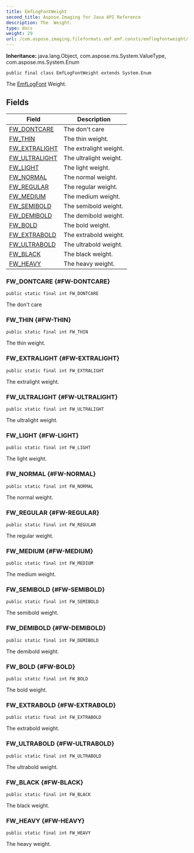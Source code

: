 ```yaml
---
title: EmfLogFontWeight
second_title: Aspose.Imaging for Java API Reference
description: The  Weight.
type: docs
weight: 29
url: /com.aspose.imaging.fileformats.emf.emf.consts/emflogfontweight/
---
```

**Inheritance:**
java.lang.Object, com.aspose.ms.System.ValueType, com.aspose.ms.System.Enum
```
public final class EmfLogFontWeight extends System.Enum
```

The [EmfLogFont](../../com.aspose.imaging.fileformats.emf.emf.objects/emflogfont) Weight.
## Fields

| Field | Description |
| --- | --- |
| [FW_DONTCARE](#FW-DONTCARE) | The don't care |
| [FW_THIN](#FW-THIN) | The thin weight. |
| [FW_EXTRALIGHT](#FW-EXTRALIGHT) | The extralight weight. |
| [FW_ULTRALIGHT](#FW-ULTRALIGHT) | The ultralight weight. |
| [FW_LIGHT](#FW-LIGHT) | The light weight. |
| [FW_NORMAL](#FW-NORMAL) | The normal weight. |
| [FW_REGULAR](#FW-REGULAR) | The regular weight. |
| [FW_MEDIUM](#FW-MEDIUM) | The medium weight. |
| [FW_SEMIBOLD](#FW-SEMIBOLD) | The semibold weight. |
| [FW_DEMIBOLD](#FW-DEMIBOLD) | The demibold weight. |
| [FW_BOLD](#FW-BOLD) | The bold weight. |
| [FW_EXTRABOLD](#FW-EXTRABOLD) | The extrabold weight. |
| [FW_ULTRABOLD](#FW-ULTRABOLD) | The ultrabold weight. |
| [FW_BLACK](#FW-BLACK) | The black weight. |
| [FW_HEAVY](#FW-HEAVY) | The heavy weight. |
### FW_DONTCARE {#FW-DONTCARE}
```
public static final int FW_DONTCARE
```


The don't care

### FW_THIN {#FW-THIN}
```
public static final int FW_THIN
```


The thin weight.

### FW_EXTRALIGHT {#FW-EXTRALIGHT}
```
public static final int FW_EXTRALIGHT
```


The extralight weight.

### FW_ULTRALIGHT {#FW-ULTRALIGHT}
```
public static final int FW_ULTRALIGHT
```


The ultralight weight.

### FW_LIGHT {#FW-LIGHT}
```
public static final int FW_LIGHT
```


The light weight.

### FW_NORMAL {#FW-NORMAL}
```
public static final int FW_NORMAL
```


The normal weight.

### FW_REGULAR {#FW-REGULAR}
```
public static final int FW_REGULAR
```


The regular weight.

### FW_MEDIUM {#FW-MEDIUM}
```
public static final int FW_MEDIUM
```


The medium weight.

### FW_SEMIBOLD {#FW-SEMIBOLD}
```
public static final int FW_SEMIBOLD
```


The semibold weight.

### FW_DEMIBOLD {#FW-DEMIBOLD}
```
public static final int FW_DEMIBOLD
```


The demibold weight.

### FW_BOLD {#FW-BOLD}
```
public static final int FW_BOLD
```


The bold weight.

### FW_EXTRABOLD {#FW-EXTRABOLD}
```
public static final int FW_EXTRABOLD
```


The extrabold weight.

### FW_ULTRABOLD {#FW-ULTRABOLD}
```
public static final int FW_ULTRABOLD
```


The ultrabold weight.

### FW_BLACK {#FW-BLACK}
```
public static final int FW_BLACK
```


The black weight.

### FW_HEAVY {#FW-HEAVY}
```
public static final int FW_HEAVY
```


The heavy weight.

